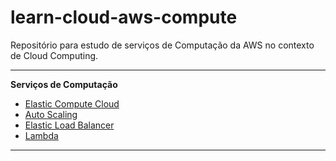 # learn-cloud-aws-compute

Repositório para estudo de serviços de Computação da AWS no contexto de Cloud Computing.

---

**Serviços de Computação**

* [Elastic Compute Cloud](./ec2/)
* [Auto Scaling](./auto_scaling/)
* [Elastic Load Balancer](./elb/)
* [Lambda](./lambda/)

---